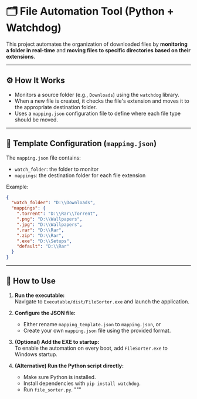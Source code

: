# 🗂️ File Automation Tool (Python + Watchdog)

This project automates the organization of downloaded files by **monitoring a folder in real-time** and **moving files to specific directories based on their extensions**.

---

## ⚙️ How It Works

- Monitors a source folder (e.g., `Downloads`) using the `watchdog` library.
- When a new file is created, it checks the file's extension and moves it to the appropriate destination folder.
- Uses a `mapping.json` configuration file to define where each file type should be moved.

---


## 🧩 Template Configuration (`mapping.json`)

The `mapping.json` file contains:

- `watch_folder`: the folder to monitor
- `mappings`: the destination folder for each file extension

Example:

```json
{
  "watch_folder": "D:\\Downloads",
  "mappings": {
    ".torrent": "D:\\Rar\\Torrent",
    ".png": "D:\\Wallpapers",
    ".jpg": "D:\\Wallpapers",
    ".rar": "D:\\Rar",
    ".zip": "D:\\Rar",
    ".exe": "D:\\Setups",
    "default": "D:\\Rar"
  }
}
```
---
## 🚀 How to Use

1. **Run the executable:**  
   Navigate to `Executable/dist/FileSorter.exe` and launch the application.

2. **Configure the JSON file:**  
   - Either rename `mapping_template.json` to `mapping.json`, or  
   - Create your own `mapping.json` file using the provided format.

3. **(Optional) Add the EXE to startup:**  
   To enable the automation on every boot, add `FileSorter.exe` to Windows startup.

4. **(Alternative) Run the Python script directly:**  
   - Make sure Python is installed.  
   - Install dependencies with `pip install watchdog`.  
   - Run `file_sorter.py`.
"""